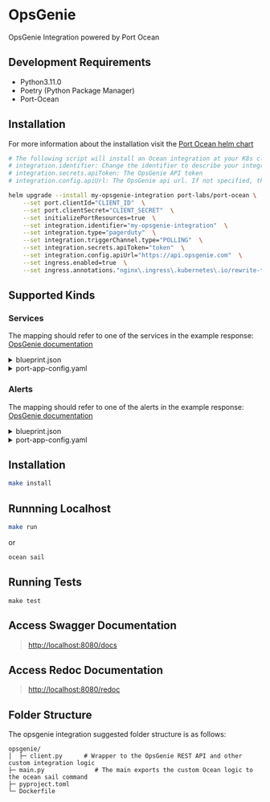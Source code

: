 # OpsGenie

OpsGenie Integration powered by Port Ocean


## Development Requirements

- Python3.11.0
- Poetry (Python Package Manager)
- Port-Ocean

## Installation
For more information about the installation visit the [Port Ocean helm chart](https://github.com/port-labs/helm-charts/tree/main/charts/port-ocean)

```bash
# The following script will install an Ocean integration at your K8s cluster using helm
# integration.identifier: Change the identifier to describe your integration
# integration.secrets.apiToken: The OpsGenie API token
# integration.config.apiUrl: The OpsGenie api url. If not specified, the default will be https://api.opsgenie.com. If you are using the EU instance of Opsgenie, the apiURL needs to be https://api.eu.opsgenie.com for requests to be executed.

helm upgrade --install my-opsgenie-integration port-labs/port-ocean \
	--set port.clientId="CLIENT_ID"  \
	--set port.clientSecret="CLIENT_SECRET"  \
	--set initializePortResources=true  \
	--set integration.identifier="my-opsgenie-integration"  \
	--set integration.type="pagerduty"  \
	--set integration.triggerChannel.type="POLLING"  \
	--set integration.secrets.apiToken="token"  \
    --set integration.config.apiUrl="https://api.opsgenie.com"  \
    --set ingress.enabled=true  \
    --set ingress.annotations."nginx\.ingress\.kubernetes\.io/rewrite-target"= / 
```
## Supported Kinds
### Services
The mapping should refer to one of the services in the example response: [OpsGenie documentation](https://docs.opsgenie.com/docs/service-api)

<details>
<summary>blueprint.json</summary>

```json
{
        "identifier": "opsGenieService",
        "description": "This blueprint represents an OpsGenie service in our software catalog",
        "title": "OpsGenie Service",
        "icon": "OpsGenie",
        "schema": {
          "properties": {
            "description": {
              "type": "string",
              "title": "Description",
              "icon": "DefaultProperty"
            },
            "url": {
                "title": "URL",
                "type": "string",
                "description": "URL to the service",
                "format": "url"
              },
            "tags": {
              "type": "array",
              "items": {
                "type": "string"
              },
              "title": "Tags",
              "icon": "DefaultProperty"
            },
            "oncallTeam": {
              "type": "string",
              "title": "OnCall Team",
              "description": "Name of the team responsible for this service",
              "icon": "DefaultProperty"
            },
            "teamMembers": {
              "icon": "TwoUsers",
              "type": "array",
              "items": {
                "type": "string",
                "format": "user"
              },
              "title": "Team Members",
              "description": "Members of team responsible for this service"
            },
            "teamSize": {
              "type": "number",
              "title": "Team Size",
              "description": "Size of the team",
              "icon": "DefaultProperty"
            }
          },
          "required": []
        },
        "mirrorProperties": {},
        "calculationProperties": {},
        "relations": {}
}
```
</details>
<details>
  <summary>port-app-config.yaml</summary>

```yaml
resources:
  - kind: services
    selector:
      query: 'true'
    port:
      entity:
        mappings:
          identifier: .id
          title: .name
          blueprint: '"opsGenieService"'
          properties:
            description: .description
            url: .links.web
            tags: .tags
            oncallTeam: .__team.name
            teamMembers: '[.__team.members[].user.username]'
            teamSize: .__team.members | length
```
</details>

### Alerts
The mapping should refer to one of the alerts in the example response: [OpsGenie documentation](https://docs.opsgenie.com/docs/alert-api#list-alerts)

<details>
<summary>blueprint.json</summary>

```json
{
        "identifier": "opsGenieAlert",
        "description": "This blueprint represents an OpsGenie alert in our software catalog",
        "title": "OpsGenie Alert",
        "icon": "OpsGenie",
        "schema": {
          "properties": {
            "description": {
              "title": "Description",
              "type": "string"
            },
            "status": {
              "type": "string",
              "title": "Status",
              "enum": [
                "closed",
                "open"
              ],
              "enumColors": {
                "closed": "green",
                "open": "red"
              },
              "description": "The status of the alert"
            },
            "acknowledged": {
              "type": "boolean",
              "title": "Acknowledged"
            },
            "tags": {
              "type": "array",
              "items": {
                "type": "string"
              },
              "title": "Tags"
            },
            "responders": {
              "type": "array",
              "title": "Responders",
              "description": "Responders to the alert"
            },
            "integration": {
              "type": "string",
              "title": "Integration",
              "description": "The name of the Integration"
            },
            "priority": {
              "type": "string",
              "title": "Priority"
            },
            "sourceName": {
              "type": "string",
              "title": "Source Name",
              "description": "Alert source name"
            },
            "createdBy": {
              "title": "Created By",
              "type": "string",
              "format": "user"
            },
            "createdAt": {
              "title": "Create At",
              "type": "string",
              "format": "date-time"
            },
            "updatedAt": {
              "title": "Updated At",
              "type": "string",
              "format": "date-time"
            },
            "count": {
              "title": "Count",
              "type": "number"
            }
          },
          "required": []
        },
        "mirrorProperties": {},
        "calculationProperties": {},
        "relations": {}
}
```
</details>
<details>
  <summary>port-app-config.yaml</summary>

```yaml
resources:
  - kind: alerts
    selector:
      query: 'true'
    port:
      entity:
        mappings:
          identifier: .id
          title: .message
          blueprint: '"opsGenieAlert"'
          properties:
            status: .status
            acknowledged: .acknowledged
            responders: .responders
            priority: .priority
            sourceName: .source
            tags: .tags
            count: .count
            createdBy: .owner
            createdAt: .createdAt
            updatedAt: .updatedAt
            description: .description
            integration: .integration.name
```
</details>

## Installation

```sh
make install
```

## Runnning Localhost
```sh
make run
```
or
```sh
ocean sail
```

## Running Tests

`make test`

## Access Swagger Documentation

> <http://localhost:8080/docs>

## Access Redoc Documentation

> <http://localhost:8080/redoc>


## Folder Structure
The opsgenie integration suggested folder structure is as follows:

```
opsgenie/
│  ├─ client.py      # Wrapper to the OpsGenie REST API and other custom integration logic
├─ main.py              # The main exports the custom Ocean logic to the ocean sail command
├─ pyproject.toml
└─ Dockerfile
```